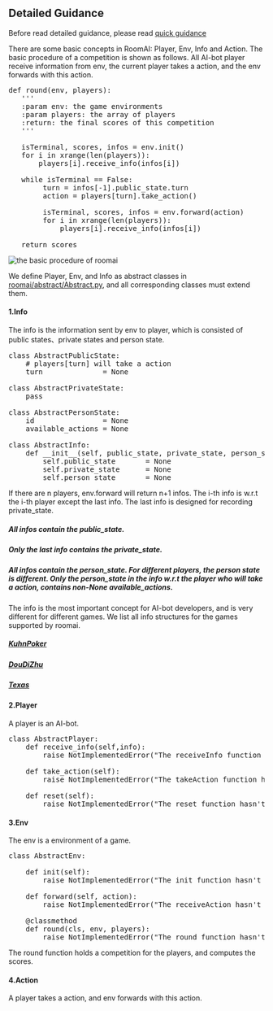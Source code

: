 
##  Detailed Guidance

Before read detailed guidance, please read [quick guidance](https://github.com/roomai/RoomAI##1-quick-guidance)

There are some basic concepts in RoomAI: Player, Env, Info and Action. The basic procedure of a competition is shown as follows. All AI-bot player receive information from env, the current player takes a action, and the env forwards with this action.

<pre>
def round(env, players):
   '''
   :param env: the game environments
   :param players: the array of players
   :return: the final scores of this competition
   '''
   
   isTerminal, scores, infos = env.init()
   for i in xrange(len(players)):
       players[i].receive_info(infos[i])

   while isTerminal == False:
        turn = infos[-1].public_state.turn
        action = players[turn].take_action()
        
        isTerminal, scores, infos = env.forward(action)
        for i in xrange(len(players)):
            players[i].receive_info(infos[i])

   return scores                
</pre>

![the basic procedure of roomai](https://github.com/roomai/RoomAI/blob/master/docs/game.png)

We define Player, Env, and Info as abstract classes in [roomai/abstract/Abstract.py](https://github.com/roomai/RoomAI/blob/master/roomai/abstract/Abstract.py), and all corresponding classes must extend them.  


#### 1.Info

The info is the information sent by env to player, which is consisted of public states、private states and person state.

<pre>
class AbstractPublicState:
    # players[turn] will take a action
    turn              = None 

class AbstractPrivateState:
    pass

class AbstractPersonState:
    id                = None 
    available_actions = None

class AbstractInfo:
    def __init__(self, public_state, private_state, person_state):
        self.public_state       = None
        self.private_state      = None
        self.person_state       = None
</pre>

If there are n players, env.forward will return n+1 infos. The i-th info is w.r.t the i-th player except the last info.
The last info is designed for recording private_state. 

##### All infos contain the public_state. 

##### Only the last info contains the private_state.

##### All infos contain the person_state. For different players, the person state is different. Only the person_state in the info w.r.t the player who will take a action, contains non-None available_actions.

The info is the most important concept for AI-bot developers, and is very different for different games. We list all info structures for the games supported by roomai. 

##### [KuhnPoker]()
##### [DouDiZhu]()
##### [Texas]()

#### 2.Player

A player is an AI-bot.

<pre>
class AbstractPlayer:
    def receive_info(self,info):
        raise NotImplementedError("The receiveInfo function hasn't been implemented") 

    def take_action(self):
        raise NotImplementedError("The takeAction function hasn't been implemented") 

    def reset(self):
        raise NotImplementedError("The reset function hasn't been implemented")
</pre>


#### 3.Env

The env is a environment of a game.
<pre>
class AbstractEnv:

    def init(self):
        raise NotImplementedError("The init function hasn't been implemented")

    def forward(self, action):
        raise NotImplementedError("The receiveAction hasn't been implemented")

    @classmethod
    def round(cls, env, players):
        raise NotImplementedError("The round function hasn't been implemented")
</pre>

The round function holds a competition for the players, and computes the scores.

#### 4.Action

A player takes a action, and env forwards with this action.














